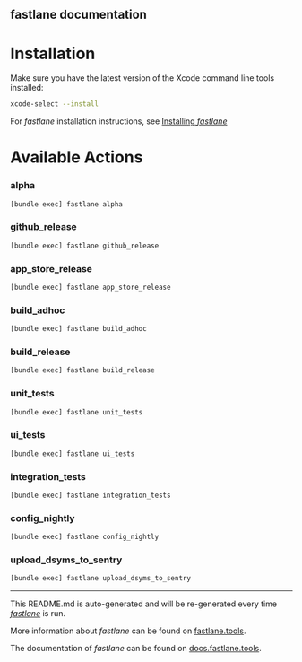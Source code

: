 fastlane documentation
----

# Installation

Make sure you have the latest version of the Xcode command line tools installed:

```sh
xcode-select --install
```

For _fastlane_ installation instructions, see [Installing _fastlane_](https://docs.fastlane.tools/#installing-fastlane)

# Available Actions

### alpha

```sh
[bundle exec] fastlane alpha
```



### github_release

```sh
[bundle exec] fastlane github_release
```



### app_store_release

```sh
[bundle exec] fastlane app_store_release
```



### build_adhoc

```sh
[bundle exec] fastlane build_adhoc
```



### build_release

```sh
[bundle exec] fastlane build_release
```



### unit_tests

```sh
[bundle exec] fastlane unit_tests
```



### ui_tests

```sh
[bundle exec] fastlane ui_tests
```



### integration_tests

```sh
[bundle exec] fastlane integration_tests
```



### config_nightly

```sh
[bundle exec] fastlane config_nightly
```



### upload_dsyms_to_sentry

```sh
[bundle exec] fastlane upload_dsyms_to_sentry
```



----

This README.md is auto-generated and will be re-generated every time [_fastlane_](https://fastlane.tools) is run.

More information about _fastlane_ can be found on [fastlane.tools](https://fastlane.tools).

The documentation of _fastlane_ can be found on [docs.fastlane.tools](https://docs.fastlane.tools).
